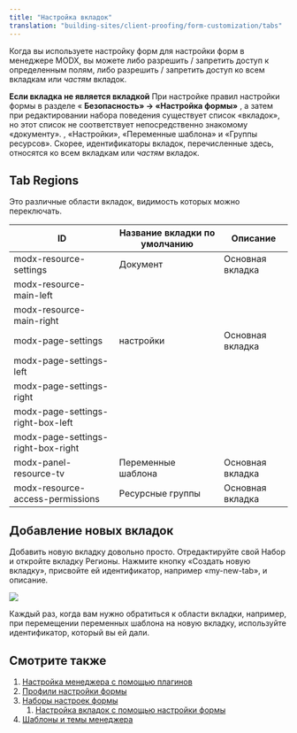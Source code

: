 ```yaml
---
title: "Настройка вкладок"
translation: "building-sites/client-proofing/form-customization/tabs"
---
```


Когда вы используете настройку форм для настройки форм в менеджере MODX, вы можете либо разрешить / запретить доступ к определенным полям, либо разрешить / запретить доступ ко всем вкладкам или *частям* вкладок.

**Если вкладка не является вкладкой** При настройке правил настройки формы в разделе « **Безопасность» -> «Настройка формы»** , а затем при редактировании набора поведения существует список «вкладок», но этот список не соответствует непосредственно знакомому «документу». , «Настройки», «Переменные шаблона» и «Группы ресурсов». Скорее, идентификаторы вкладок, перечисленные здесь, относятся ко всем вкладкам или *частям* вкладок.

## Tab Regions

Это различные области вкладок, видимость которых можно переключать.

| ID                                 | Название вкладки по умолчанию | Описание         |
| ---------------------------------- | ----------------------------- | ---------------- |
| modx-resource-settings             | Документ                      | Основная вкладка |
| modx-resource-main-left            |                               |
| modx-resource-main-right           |                               |
| modx-page-settings                 | настройки                     | Основная вкладка |
| modx-page-settings-left            |                               |
| modx-page-settings-right           |                               |
| modx-page-settings-right-box-left  |                               |
| modx-page-settings-right-box-right |                               |
| modx-panel-resource-tv             | Переменные шаблона            | Основная вкладка |
| modx-resource-access-permissions   | Ресурсные группы              | Основная вкладка |

## Добавление новых вкладок

Добавить новую вкладку довольно просто. Отредактируйте свой Набор и откройте вкладку Регионы. Нажмите кнопку «Создать новую вкладку», присвойте ей идентификатор, например «my-new-tab», и описание.

![](/2.x/en/building-sites/client-proofing/form-customization/fc_new_tab.jpg)

Каждый раз, когда вам нужно обратиться к области вкладки, например, при перемещении переменных шаблона на новую вкладку, используйте идентификатор, который вы ей дали.

## Смотрите также

1. [Настройка менеджера с помощью плагинов](_legacy/administering-your-site/customizing-the-manager-via-plugins)
2. [Профили настройки формы](building-sites/client-proofing/form-customization/profiles)
3. [Наборы настроек формы](building-sites/client-proofing/form-customization/sets)
    1. [Настройка вкладок с помощью настройки формы](building-sites/client-proofing/form-customization/tabs)
4. [Шаблоны и темы менеджера](building-sites/client-proofing/custom-manager-themes)
